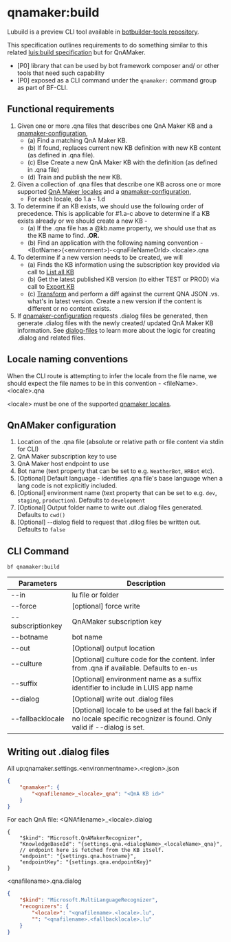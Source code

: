 # qnamaker:build

Lubuild is a preview CLI tool available in [botbuilder-tools repository][1]. 

This specification outlines requirements to do something similar to this related [luis:build specification][30] but for QnAMaker.

- [P0] library that can be used by bot framework composer and/ or other tools that need such capability
- [P0] exposed as a CLI command under the `qnamaker:` command group as part of BF-CLI.

## Functional requirements
1. Given one or more .qna files that describes one QnA Maker KB and a [qnamaker-configuration](#QnAMaker-configuration),
    - (a) Find a matching QnA Maker KB. 
    - (b) If found, replaces current new KB definition with new KB content (as defined in .qna file).
    - (c) Else Create a new QnA Maker KB with the definition (as defined in .qna file)
    - (d) Train and publish the new KB.
2. Given a collection of .qna files that describe one KB across one or more supported [QnA Maker locales][2] and a [qnamaker-configuration](#QnAMaker-configuration),
    - For each locale, do 1.a - 1.d
3. To determine if an KB exists, we should use the following order of precedence. This is applicable for #1.a-c above to determine if a KB exists already or we should create a new KB - 
    - (a) If the .qna file has a @kb.name property, we should use that as the KB name to find. **.OR.**
    - (b) Find an application with the following naming convention - \<BotName>(\<environment>)-\<qnaFileNameOrId>.\<locale>.qna
4. To determine if a new version needs to be created, we will
    - (a) Finds the KB information using the subscription key provided via call to [List all KB][31]
    - (b) Get the latest published KB version (to either TEST or PROD) via call to [Export KB][3]
    - (c) [Transform][5] and perform a diff against the current QNA JSON .vs. what's in latest version. Create a new version if the content is different or no content exists.
5. If [qnamaker-configuration](#QnAMaker-configuration) requests .dialog files be generated, then generate .dialog files with the newly created/ updated QnA Maker KB information. See [dialog-files](#dialog-files) to learn more about the logic for creating .dialog and related files. 

## Locale naming conventions
When the CLI route is attempting to infer the locale from the file name, we should expect the file names to be in this convention - 
\<fileName>.\<locale>.qna

\<locale> must be one of the supported [qnamaker locales][2].

## QnAMaker configuration
1. Location of the .qna file (absolute or relative path or file content via stdin for CLI)
2. QnA Maker subscription key to use
3. QnA Maker host endpoint to use
4. Bot name (text property that can be set to e.g. `WeatherBot`, `HRBot` etc). 
5. [Optional] Default language - identifies .qna file's base language when a lang code is not explicitly included.
6. [Optional] environment name (text property that can be set to e.g. `dev`, `staging`, `production`). Defaults to `development`
7. [Optional] Output folder name to write out .dialog files generated. Defaults to `cwd()`
8. [Optional] --dialog field to request that .dilog files be written out. Defaults to `false`

## CLI Command

`bf qnamaker:build`

| Parameters        | Description                                                                                                             |
|-------------------|-------------------------------------------------------------------------------------------------------------------------|
| --in              | lu file or folder                                                                                                       |
| --force           | [optional] force write                                                                                                  |
| --subscriptionkey | QnAMaker subscription key                                                                                               |
| --botname         | bot name                                                                                                                |
| --out             | [Optional] output location                                                                                              |
| --culture         | [Optional] culture code for the content. Infer from .qna if available. Defaults to `en-us`                              |
| --suffix          | [Optional] environment name as a suffix identifier to include in LUIS app name                                          |
| --dialog          | [Optional] write out .dialog files                                                                                      |
| --fallbacklocale  | [Optional] locale to be used at the fall back if no locale specific recognizer is found. Only valid if --dialog is set. |


<a id="dialog-files"></a>

## Writing out .dialog files
All up:qnamaker.settings.\<environmentname>.\<region>.json
```json
{
    "qnamaker": {
        "<qnafilename>_<locale>_qna": "<QnA KB id>"
    }
}
```
For each QnA file: 
\<QNAfilename>_\<locale>.dialog
```jsonc
{
    "$kind": "Microsoft.QnAMakerRecognizer",
    "KnowledgeBaseId": "{settings.qna.<dialogName>_<localeName>_qna}",
    // endpoint here is fetched from the KB itself.
    "endpoint": "{settings.qna.hostname}",
    "endpointKey": "{settings.qna.endpointKey}"
}
```

\<qnafilename>.qna.dialog
```json
{
    "$kind": "Microsoft.MultiLanguageRecognizer",
    "recognizers": {
        "<locale>": "<qnafilename>.<locale>.lu",
        "": "<qnafilename>.<fallbacklocale>.lu"
    }
}
```

[1]:https://github.com/microsoft/botbuilder-tools/tree/V.Future/packages/lubuild
[2]:https://docs.microsoft.com/en-us/azure/cognitive-services/qnamaker/overview/language-support#languages-supported
[3]:https://docs.microsoft.com/en-us/rest/api/cognitiveservices/qnamaker/knowledgebase/download
[4]:https://westus.dev.cognitive.microsoft.com/docs/services/5890b47c39e2bb17b84a55ff/operations/5890b47c39e2bb052c5b9c40
[5]:https://github.com/microsoft/botframework-cli/blob/787b11503cfaaaf40e254b7030db242cc1269729/packages/lu/src/parser/lufile/helpers.js#L156
[30]:https://github.com/microsoft/botframework-cli/blob/master/specs/LUIS-MAKE.md
[31]:https://docs.microsoft.com/en-us/rest/api/cognitiveservices/qnamaker/knowledgebase/listall